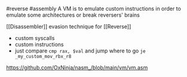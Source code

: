 #reverse #assembly 
A VM is to emulate custom instructions in order to emulate some architectures or break reversers' brains

[[Disassembler]] evasion technique for [[Reverse]]

* custom syscalls
* custom instructions
* just compare `cmp rax, $val` and jump where to go `je _my_custom_mov_rbx_r8`

https://github.com/OxNinja/nasm_/blob/main/vm/vm.asm
